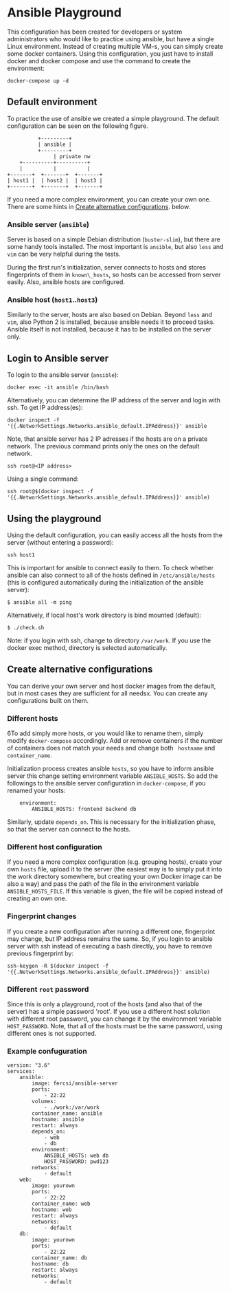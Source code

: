 # Ansible Playground

This   configuration  has   been  created   for  developers   or  system
administrators  who would  like to  practice using  ansible, but  have a
single Linux  environment. Instead  of creating  multiple VM-s,  you can
simply create some docker containers. Using this configuration, you just
have to install docker and docker  compose and use the command to create
the environment:

```
docker-compose up -d
```

## Default environment

To practice the use of ansible we created a simple playground. The
default configuration can be seen on the following figure.

              +---------+
              | ansible |
              +---------+
                   | private nw
        +----------+----------+
        |          |          |
    +-------+  +-------+  +-------+
    | host1 |  | host2 |  | host3 |
    +-------+  +-------+  +-------+

If you  need a more  complex environment, you  can create your  own one.
There are some hints in
[Create alternative configurations](#create-alternative-configurations).
below.

### Ansible server (`ansible`)

Server is  based on  a simple  Debian distribution  (`buster-slim`), but
there are  some handy tools  installed. The most important is `ansible`,
but also `less` and `vim` can be very helpful during the tests.

During  the first  run's initialization,  server connects  to hosts  and
stores fingerprints of them in `known\_hosts`, so hosts  can be accessed
from server easily. Also, ansible hosts are configured.

### Ansible host (`host1`..`host3`)

Similarly to the  server, hosts are also based on  Debian. Beyond `less`
and  `vim`, also  Python 2  is installed,  because ansible  needs it  to
proceed tasks.  Ansible itself is  not installed,  because it has  to be
installed on the server only.

## Login to Ansible server

To login to the ansible server (`ansible`):

```
docker exec -it ansible /bin/bash
```

Alternatively, you can determine the IP  address of the server and login
with ssh. To get IP address(es):

```
docker inspect -f '{{.NetworkSettings.Networks.ansible_default.IPAddress}}' ansible
```

Note,  that ansible  server has  2 IP  adresses if  the hosts  are on  a
private  network. The  previous  command  prints only  the  ones on  the
default network.

```
ssh root@<IP address>
```

Using a single command:

```
ssh root@$(docker inspect -f '{{.NetworkSettings.Networks.ansible_default.IPAddress}}' ansible)
```

## Using the playground

Using the  default configuration,  you can easily  access all  the hosts
from the server (without entering a password):

```
ssh host1
```

This  is important  for  ansible to  connect easily  to  them. To  check
whether  ansible  can also  connect  to  all  of  the hosts  defined  in
`/etc/ansible/hosts`  (this  is   configured  automatically  during  the
initialization of the ansible server):


```
$ ansible all -m ping
```

Alternatively, if local host's work directory is bind mounted (default):

```
$ ./check.sh
```

Note: if you login with ssh, change to directory `/var/work`. If you use
the docker exec method, directory is selected automatically.


## Create alternative configurations

You can derive your own server  and host docker images from the default,
but in most cases they are sufficient for all needsx. You can create any
configurations built on them.

### Different hosts

6To  add simply  more hosts,  or you  would like  to rename  them, simply
modify  `docker-compose` accordingly.  Add or  remove containers  if the
number  of containers  does  not  match your  needs  and  change both  `
hostname` and `container_name`.

Initialization process  creates ansible `hosts`,  so you have  to inform
ansible server this change setting environment variable `ANSIBLE_HOSTS`.
So  add   the  followings  to   the  ansible  server   configuration  in
`docker-compose`, if you renamed your hosts:

```
    environment:
        ANSIBLE_HOSTS: frontend backend db
```

Similarly, update `depends_on`. This is necessary for the initialization
phase, so that the server can connect to the hosts.

### Different host configuration

If you need  a more complex configuration (e.g.  grouping hosts), create
your own `hosts`  file, upload it to  the server (the easiest  way is to
simply put it  into the work directory somewhere, but  creating your own
Docker image  can be also a  way) and pass the  path of the file  in the
environment variable  `ANSIBLE_HOSTS_FILE`. If  this variable  is given,
the file will be copied instead of creating an own one.

### Fingerprint changes

If  you  create a  new  configuration  after  running a  different  one,
fingerprint may  change, but  IP address  remains the  same. So,  if you
login to ansible  server with ssh instead of executing  a bash directly,
you have to remove previous fingerprint by:

```
ssh-keygen -R $(docker inspect -f '{{.NetworkSettings.Networks.ansible_default.IPAddress}}' ansible)
```

### Different `root` password

Since this is only a playground, root of the hosts (and also that of the
server)  has a  simple  password 'root'.  If you  use  a different  host
solution  with  different  root  password,  you can  change  it  by  the
environment variable `HOST_PASSWORD`.  Note, that all of  the hosts must
be the same password, using different ones is not supported.

### Example confuguration

```
version: "3.6"
services:
    ansible:
        image: fercsi/ansible-server
        ports:
            - 22:22
        volumes:
            - ./work:/var/work
        container_name: ansible
        hostname: ansible
        restart: always
        depends_on:
            - web
            - db
        environment:
            ANSIBLE_HOSTS: web db
            HOST_PASSWORD: pwd123
        networks:
            - default
    web:
        image: yourown
        ports:
            - 22:22
        container_name: web
        hostname: web
        restart: always
        networks:
            - default
    db:
        image: yourown
        ports:
            - 22:22
        container_name: db
        hostname: db
        restart: always
        networks:
            - default
```
